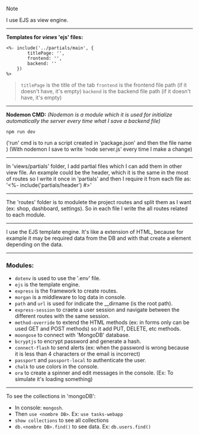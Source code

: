 > [!NOTE]
> I use EJS as view engine.

------------------------------------------

**Templates for _views_ 'ejs' files:**
```
<%- include('../partials/main', {
        titlePage: '', 
        frontend: '', 
        backend: ''
    })
%>
```

> `titlePage` is the title of the tab
> `frontend` is the frontend file path (if it doesn't have, it's empty)
> `backend` is the backend file path (if it doesn't have, it's empty)

------------------------------------------

**Nodemon CMD:** _(Nodemon is a module which it is used for initialize automatically the server every time what I save a backend file)_

`npm run dev`

('run' cmd is to run a script created in 'package.json' and then the file name )
(With nodemon I save to write 'node server.js' every time I make a change)

-----------------------------------------

In 'views/partials' folder, I add partial files which I can add them in other view file.
An example could be the header, which it is the same in the most of routes so I write it once in 'partials' and then I require it from each file as:
'<%- include('partials/header') #>'

-----------------------------------------

The 'routes' folder is to modulete the project routes and split them as I want (ex: shop, dashboard, settings).
So in each file I write the all routes related to each module.

----------------------------------------

I use the EJS template engine.
It's like a extension of HTML, because for example it may be required data from the DB and with that create a element depending on the data.

----------------------------------------

### **Modules:**
- `dotenv` is used to use the '.env' file.
- `ejs` is the template engine.
- `express` is the framework to create routes.
- `morgan` is a middleware to log data in console.
- `path` and `url` is used for indicate the __dirname (is the root path).
- `express-session` to craete a user session and navigate between the different routes with the same session.
- `method-override` to extend the HTML methods (ex: in forms only can be used GET and POST methods) so it add PUT, DELETE, etc methods.
- `moongose` to connect with 'MongoDB' database.
- `bcryptjs` to encrypt password and generate a hash.
- `connect-flash` to send alerts (ex: when the password is wrong because it is less than 4 characters or the email is incorrect)
- `passport` and `passport-local` to authenticate the user.
- `chalk` to use colors in the console.
- `ora` to create a spinner and edit messages in the console. (Ex: To simulate it's loading something)


---------------------------------------

To see the collections in 'mongoDB':
- In console: `mongosh`.
- Then `use <nombre DB>`. Ex: `use tasks-webapp`
- `show collections` to see all collections
- `db.<nombre DB>.find()` to see data. Ex: `db.users.find()`
